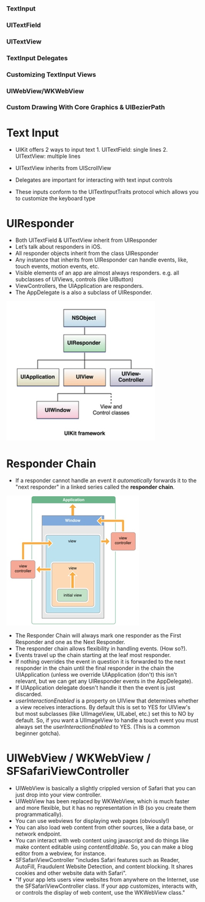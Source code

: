 ### TextInput
### UITextField
### UITextView
### TextInput Delegates
### Customizing TextInput Views
### UIWebView/WKWebView
### Custom Drawing With Core Graphics & UIBezierPath


# Text Input
* UIKit offers 2 ways to input text
1\. UITextField: single lines
2\. UITextView: multiple lines

* UITextView inherits from UIScrollView
* Delegates are important for interacting with text input controls
* These inputs conform to the UITextInputTraits protocol which allows you to customize the keyboard type

# UIResponder
* Both UITextField & UITextView inherit from UIResponder
* Let’s talk about responders in iOS.
* All responder objects inherit from the class UIResponder
* Any instance that inherits from UIResponder can handle events, like, touch events, motion events, etc.
* Visible elements of an app are almost always responders. e.g. all subclasses of UIViews, controls (like UIButton)
* ViewControllers, the UIApplication are responders.
* The AppDelegate is a also a subclass of UIResponder.

![](imgs/resp.jpg)

# Responder Chain
* If a responder cannot handle an event it _automatically_  forwards it to the "next responder" in a linked series called the **responder chain**.

![](imgs/chain.jpg)

* The Responder Chain will always mark one responder as the First Responder and one as the Next Responder.
* The responder chain allows flexibility in handling events. (How so?).
* Events travel up the chain starting at the leaf most responder.
* If nothing overrides the event in question it is forwarded to the next responder in the chain until the final responder in the chain the UIApplication (unless we override UIApplication (don't) this isn't relevant, but we can get any UIResponder events in the AppDelegate).
* If UIApplication delegate doesn't handle it then the event is just discarded.
* _userInteractionEnabled_ is a property on UIView that determines whether a view receives interactions. By default this is set to YES for UIView's but most subclasses (like UIImageView, UILabel, etc.) set this to NO by default. So, if you want a UIImageView to handle a touch event you must always set the _userInteractionEnabled_ to YES. (This is a common beginner gotcha).

# UIWebView / WKWebView / SFSafariViewController

* UIWebView is basically a slightly crippled version of Safari that you can just drop into your view controller.
* UIWebView has been replaced by WKWebView, which is much faster and more flexible, but it has no representation in IB (so you create them programmatically).
* You can use webviews for displaying web pages (obviously!)
* You can also load web content from other sources, like a data base, or network endpoint.
* You can interact with web content using javascript and do things like make content editable using _contentEditable_. So, you can make a blog editor from a webview, for instance.
* SFSafariViewController "includes Safari features such as Reader, AutoFill, Fraudulent Website Detection, and content blocking. It shares cookies and other website data with Safari".
* "If your app lets users view websites from anywhere on the Internet, use the SFSafariViewController class. If your app customizes, interacts with, or controls the display of web content, use the WKWebView class."
